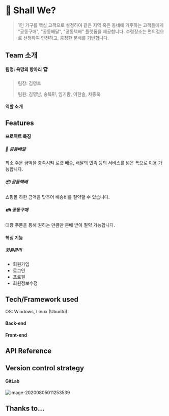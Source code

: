 # :couple: Shall We?

>   1인 가구를 핵심 고객으로 설정하여 같은 지역 혹은 동네에 거주하는 고객들에게 "공동구매", "공동배달", "공동택배" 플랫폼을 제공합니다. 수령장소는 편의점으로 선정하여 안전하고, 공정한 분배를 기반합니다.



## Team 소개

#### 팀명: 욕망의 항아리 :trophy:

> 팀장: 김영호
>
> 팀원: 김영남, 송복민, 임기람, 이한솔, 차종욱

#### 역할 소개



## Features

#### 프로젝트 특징

##### :horse_racing: 공동배달

최소 주문 금액을 충족시켜 로켓 배송, 배달의 민족 등의 서비스를 넓은 폭으로 이용 가능합니다.

##### :package: 공동택배

쇼핑몰 하한 금액을 맞추어 배송비를 절약할 수 있습니다.

##### :family: 공동구매

대량 주문을 통해 원하는 만큼만 분배 받아 절약 가능합니다.



#### 핵심 기능

##### 회원관리

- 회원가입
- 로그인
- 프로필
- 회원정보수정



## Tech/Framework used

OS: Windows, Linux (Ubuntu)

#### Back-end

> 

#### Front-end

> 



## API Reference



## Version control strategy

#### GitLab

![image-20200805011253539](../../../AppData/Roaming/Typora/typora-user-images/image-20200805011253539.png)



## Thanks to...

